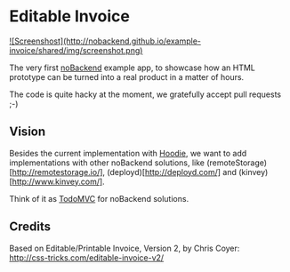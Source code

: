 Editable Invoice
==================

<a href="http://nobackend.github.io/example-invoice/">
![Screenshost](http://nobackend.github.io/example-invoice/shared/img/screenshot.png)
</a>

The very first [noBackend](http://nobackend.org/) example app, to showcase how an HTML prototype can be turned into a real product in a matter of hours.

The code is quite hacky at the moment, we gratefully accept pull requests ;-) 


Vision
------

Besides the current implementation with [Hoodie](http://hood.ie), we want to add implementations with other noBackend solutions, like (remoteStorage)[http://remotestorage.io/], (deployd)[http://deployd.com/] and (kinvey)[http://www.kinvey.com/]. 

Think of it as [TodoMVC](http://todomvc.com/) for noBackend solutions.


Credits
-------

Based on Editable/Printable Invoice, Version 2, by Chris Coyer:  
http://css-tricks.com/editable-invoice-v2/

